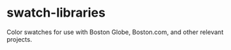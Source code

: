 swatch-libraries
================

Color swatches for use with Boston Globe, Boston.com, and other relevant projects.
